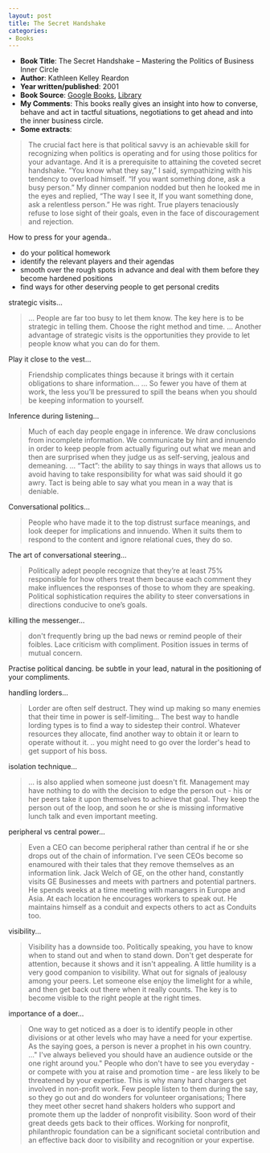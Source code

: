 ```yaml
---
layout: post
title: The Secret Handshake
categories:
- Books
---
```



- **Book Title**: The Secret Handshake – Mastering the Politics of Business Inner Circle
- **Author**: Kathleen Kelley Reardon
- **Year written/published**: 2001
- **Book Source**: [Google Books](http://books.google.com/books?id=-gmZAAAACAAJ&dq=the+secret+handshake), [Library](http://vistaweb.nlb.gov.sg/cgi-bin/cw_cgi?fullRecord+14951+3002+9928667+2+0)
- **My Comments**: This books really gives an insight into how to converse, behave and act in tactful situations, negotiations to get ahead and into the inner business circle. 
- **Some extracts**:

> The crucial fact here is that political savvy is an achievable skill for recognizing when politics is operating and for using those politics for your advantage. And it is a prerequisite to attaining the coveted secret handshake. “You know what they say,” I said, sympathizing with his tendency to overload himself. “If you want something done, ask a busy person.” My dinner companion nodded but then he looked me in the eyes and replied, “The way I see it, If you want something done, ask a relentless person.” He was right. True players tenaciously refuse to lose sight of their goals, even in the face of discouragement and rejection.

How to press for your agenda..

- do your political homework
- identify the relevant players and their agendas
- smooth over the rough spots in advance and deal with them before they become hardened positions
- find ways for other deserving people to get personal credits

strategic visits…

> … People are far too busy to let them know. The key here is to be strategic in telling them. Choose the right method and time. … Another advantage of strategic visits is the opportunities they provide to let people know what you can do for them.

Play it close to the vest…

> Friendship complicates things because it brings with it certain obligations to share information… … So fewer you have of them at work, the less you’ll be pressured to spill the beans when you should be keeping information to yourself.

Inference during listening…

> Much of each day people engage in inference. We draw conclusions from incomplete information. We communicate by hint and innuendo in order to keep people from actually figuring out what we mean and then are surprised when they judge us as self-serving, jealous and demeaning. … “Tact”: the ability to say things in ways that allows us to avoid having to take responsibility for what was said should it go awry. Tact is being able to say what you mean in a way that is deniable.

Conversational politics…

> People who have made it to the top distrust surface meanings, and look deeper for implications and innuendo. When it suits them to respond to the content and ignore relational cues, they do so. 

The art of conversational steering…

> Politically adept people recognize that they’re at least 75% responsible for how others treat them because each comment they make influences the responses of those to whom they are speaking. Political sophistication requires the ability to steer conversations in directions conducive to one’s goals. 

killing the messenger...

> don't frequently bring up the bad news or remind people of their foibles. Lace criticism with compliment. Position issues in terms of mutual concern. 

Practise political dancing. be subtle in your lead, natural in the positioning of your compliments.

handling lorders...

> Lorder are often self destruct. They wind up making so many enemies that their time in power is self-limiting... The best way to handle lording types is to find a way to sidestep their control. Whatever resources they allocate, find another way to obtain it or learn to operate without it. .. you might need to go over the lorder's head to get support of his boss.

isolation technique...

> ... is also applied when someone just doesn't fit. Management may have nothing to do with the decision to edge the person out - his or her peers take it upon themselves to achieve that goal. They keep the person out of the loop, and soon he or she is missing informative lunch talk and even important meeting.

peripheral vs central power...

> Even a CEO can become peripheral rather than central if he or she drops out of the chain of information. I've seen CEOs become so enamoured with their tales that they remove themselves as an information link. Jack Welch of GE, on the other hand, constantly visits GE Businesses and meets with partners and potential partners. He spends weeks at a time meeting with managers in Europe and Asia. At each location he encourages workers to speak out. He maintains himself as a conduit and expects others to act as Conduits too.

visibility...

> Visibility has a downside too. Politically speaking, you have to know when to stand out and when to stand down. Don't get desperate for attention, because it shows and it isn't appealing. A little humility is a very good companion to visibility. What out for signals of jealousy among your peers. Let someone else enjoy the limelight for a while, and then get back out there when it really counts. The key is to become visible to the right people at the right times.

importance of a doer...

> One way to get noticed as a doer is to identify people in other divisions or at other levels who may have a need for your expertise. As the saying goes, a person is never a prophet in his own country. ..." I've always believed you should have an audience outside or the one right around you." People who don't have to see you everyday - or compete with you at raise and promotion time - are less likely to be threatened by your expertise. This is why many hard chargers get involved in non-profit work. Few people listen to them during the say, so they go out and do wonders for volunteer organisations; There they meet other secret hand shakers holders who support and promote them up the ladder of nonprofit visibility. Soon word of their great deeds gets back to their offices. Working for nonprofit, philanthropic foundation can be a significant societal contribution and an effective back door to visibility and recognition or your expertise. 
